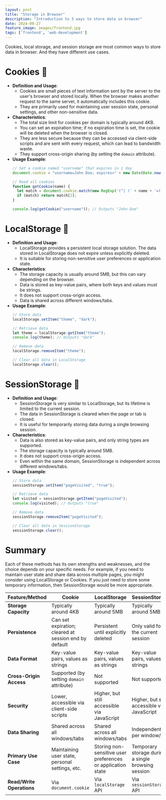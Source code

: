 ```yaml
---
layout: post
title: "Storage in Browser"
description: "Introduction to 3 ways to store data in browser"
date: 2024-09-27
feature_image: images/frontend.jpg
tags: ['frontend', 'web-development']
---
```


Cookies, local storage, and session storage are most common ways to store data in browser. And they have different use cases.

<!--more-->

# Cookies 🍪

- **Definition and Usage**:
  - Cookies are small pieces of text information sent by the server to the user's browser and stored locally. When the browser makes another request to the same server, it automatically includes this cookie.
  - They are primarily used for maintaining user session state, personal settings, and other non-sensitive data.
- **Characteristics**:
  - The total size limit for cookies per domain is typically around 4KB.
  - You can set an expiration time; if no expiration time is set, the cookie will be deleted when the browser is closed.
  - They are less secure because they can be accessed via client-side scripts and are sent with every request, which can lead to bandwidth waste.
  - They support cross-origin sharing (by setting the `domain` attribute).
- **Usage Example**:
  ```javascript
  // Set a cookie named "username" that expires in 1 day
  document.cookie = "username=John Doe; expires=" + new Date(Date.now() + 86400000).toUTCString();

  // Read all cookies
  function getCookie(name) {
    let match = document.cookie.match(new RegExp('(^| )' + name + '=([^;]+)'));
    if (match) return match[2];
  }

  console.log(getCookie("username")); // Outputs "John Doe"
  ```

# LocalStorage 📁
- **Definition and Usage**:
  - LocalStorage provides a persistent local storage solution. The data stored in LocalStorage does not expire unless explicitly deleted.
  - It is suitable for storing non-sensitive user preferences or application state.
- **Characteristics**:
  - The storage capacity is usually around 5MB, but this can vary depending on the browser.
  - Data is stored as key-value pairs, where both keys and values must be strings.
  - It does not support cross-origin access.
  - Data is shared across different windows/tabs.
- **Usage Example**:
  ```javascript
  // Store data
  localStorage.setItem("theme", "dark");

  // Retrieve data
  let theme = localStorage.getItem("theme");
  console.log(theme); // Outputs "dark"

  // Remove data
  localStorage.removeItem("theme");

  // Clear all data in LocalStorage
  localStorage.clear();
  ```

# SessionStorage 📁
- **Definition and Usage**:
  - SessionStorage is very similar to LocalStorage, but its lifetime is limited to the current session.
  - The data in SessionStorage is cleared when the page or tab is closed.
  - It is useful for temporarily storing data during a single browsing session.
- **Characteristics**:
  - Data is also stored as key-value pairs, and only string types are supported.
  - The storage capacity is typically around 5MB.
  - It does not support cross-origin access.
  - Even within the same domain, SessionStorage is independent across different windows/tabs.
- **Usage Example**:
  ```javascript
  // Store data
  sessionStorage.setItem("pageVisited", "true");

  // Retrieve data
  let visited = sessionStorage.getItem("pageVisited");
  console.log(visited); // Outputs "true"

  // Remove data
  sessionStorage.removeItem("pageVisited");

  // Clear all data in SessionStorage
  sessionStorage.clear();
  ```

# Summary

Each of these methods has its own strengths and weaknesses, and the choice depends on your specific needs. For example, if you need to maintain user state and share data across multiple pages, you might consider using LocalStorage or Cookies. If you just need to store some temporary information, then SessionStorage would be more appropriate.

| Feature/Method            | Cookie                                                | LocalStorage                                                | SessionStorage                                     |
| ------------------------- | ----------------------------------------------------- | ----------------------------------------------------------- | -------------------------------------------------- |
| **Storage Capacity**      | Typically around 4KB                                  | Typically around 5MB                                        | Typically around 5MB                               |
| **Persistence**           | Can set expiration; cleared at session end by default | Persistent until explicitly deleted                         | Only valid for the current session                 |
| **Data Format**           | Key-value pairs, values as strings                    | Key-value pairs, values as strings                          | Key-value pairs, values as strings                 |
| **Cross-Origin Access**   | Supported (by setting `domain` attribute)             | Not supported                                               | Not supported                                      |
| **Security**              | Lower, accessible via client-side scripts             | Higher, but still accessible via JavaScript                 | Higher, but still accessible via JavaScript        |
| **Data Sharing**          | Shared across all windows/tabs                        | Shared across all windows/tabs                              | Independent per window/tab                         |
| **Primary Use Case**      | Maintaining user state, personal settings, etc.       | Storing non-sensitive user preferences or application state | Temporary storage during a single browsing session |
| **Read/Write Operations** | Via `document.cookie`                                 | Via `localStorage` API                                      | Via `sessionStorage` API                           |
